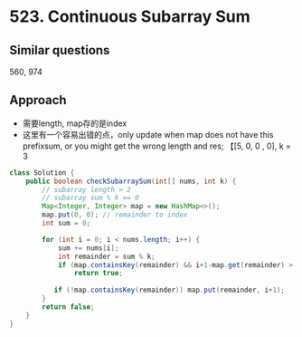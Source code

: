 # 523. Continuous Subarray Sum

## Similar questions
560, 974

## Approach
- 需要length, map存的是index
- 这里有一个容易出错的点，only update when map does not have this prefixsum, or you might get the wrong length and res; 
    【[5, 0, 0 , 0], k = 3

```java
class Solution {
    public boolean checkSubarraySum(int[] nums, int k) {
        // subarray length > 2
        // subarray sum % k == 0
        Map<Integer, Integer> map = new HashMap<>();
        map.put(0, 0); // remainder to index
        int sum = 0;

        for (int i = 0; i < nums.length; i++) { 
            sum += nums[i]; 
            int remainder = sum % k; 
            if (map.containsKey(remainder) && i+1-map.get(remainder) > 1)  
                return true;
            
           if (!map.containsKey(remainder)) map.put(remainder, i+1);
        }
        return false;
    }
}

```


